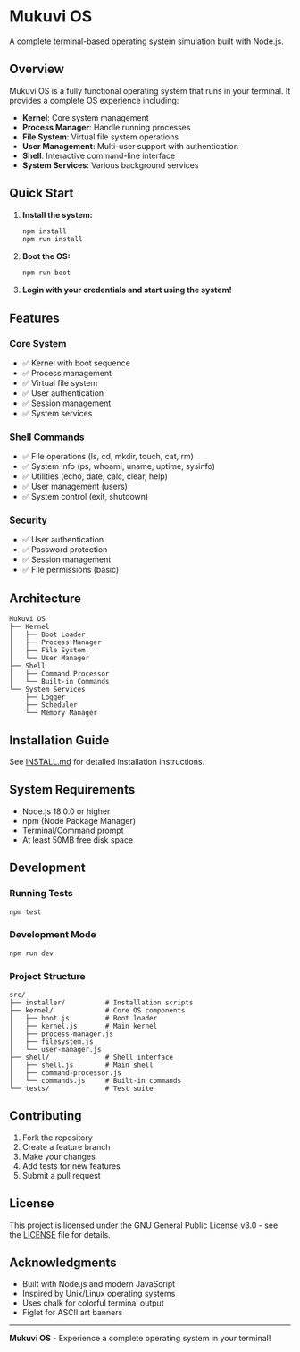 # Mukuvi OS

A complete terminal-based operating system simulation built with Node.js.

## Overview

Mukuvi OS is a fully functional operating system that runs in your terminal. It provides a complete OS experience including:

- **Kernel**: Core system management
- **Process Manager**: Handle running processes
- **File System**: Virtual file system operations
- **User Management**: Multi-user support with authentication
- **Shell**: Interactive command-line interface
- **System Services**: Various background services

## Quick Start

1. **Install the system:**
   ```bash
   npm install
   npm run install
   ```

2. **Boot the OS:**
   ```bash
   npm run boot
   ```

3. **Login with your credentials and start using the system!**

## Features

### Core System
- ✅ Kernel with boot sequence
- ✅ Process management
- ✅ Virtual file system
- ✅ User authentication
- ✅ Session management
- ✅ System services

### Shell Commands
- ✅ File operations (ls, cd, mkdir, touch, cat, rm)
- ✅ System info (ps, whoami, uname, uptime, sysinfo)
- ✅ Utilities (echo, date, calc, clear, help)
- ✅ User management (users)
- ✅ System control (exit, shutdown)

### Security
- ✅ User authentication
- ✅ Password protection
- ✅ Session management
- ✅ File permissions (basic)

## Architecture

```
Mukuvi OS
├── Kernel
│   ├── Boot Loader
│   ├── Process Manager
│   ├── File System
│   └── User Manager
├── Shell
│   ├── Command Processor
│   └── Built-in Commands
└── System Services
    ├── Logger
    ├── Scheduler
    └── Memory Manager
```

## Installation Guide

See [INSTALL.md](INSTALL.md) for detailed installation instructions.

## System Requirements

- Node.js 18.0.0 or higher
- npm (Node Package Manager)
- Terminal/Command prompt
- At least 50MB free disk space

## Development

### Running Tests
```bash
npm test
```

### Development Mode
```bash
npm run dev
```

### Project Structure
```
src/
├── installer/          # Installation scripts
├── kernel/             # Core OS components
│   ├── boot.js         # Boot loader
│   ├── kernel.js       # Main kernel
│   ├── process-manager.js
│   ├── filesystem.js
│   └── user-manager.js
├── shell/              # Shell interface
│   ├── shell.js        # Main shell
│   ├── command-processor.js
│   └── commands.js     # Built-in commands
└── tests/              # Test suite
```

## Contributing

1. Fork the repository
2. Create a feature branch
3. Make your changes
4. Add tests for new features
5. Submit a pull request

## License

This project is licensed under the GNU General Public License v3.0 - see the [LICENSE](LICENSE) file for details.

## Acknowledgments

- Built with Node.js and modern JavaScript
- Inspired by Unix/Linux operating systems
- Uses chalk for colorful terminal output
- Figlet for ASCII art banners

---

**Mukuvi OS** - Experience a complete operating system in your terminal!
